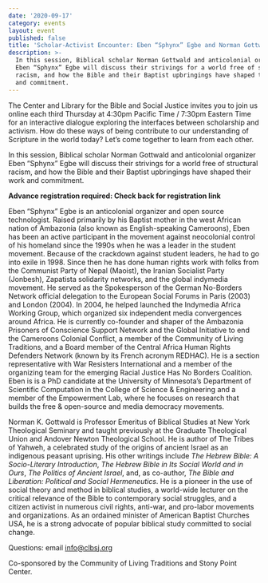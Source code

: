 ```yaml
---
date: '2020-09-17'
category: events
layout: event
published: false
title: 'Scholar-Activist Encounter: Eben “Sphynx” Egbe and Norman Gottwald'
description: >-
  In this session, Biblical scholar Norman Gottwald and anticolonial organizer
  Eben “Sphynx” Egbe will discuss their strivings for a world free of structural
  racism, and how the Bible and their Baptist upbringings have shaped their work
  and commitment.
---
```

The Center and Library for the Bible and Social Justice invites you to
join us online each third Thursday at 4:30pm Pacific Time / 7:30pm
Eastern Time for an interactive dialogue exploring the interfaces
between scholarship and activism. How do these ways of being contribute
to our understanding of Scripture in the world today? Let’s come
together to learn from each other.

In this session, Biblical scholar Norman Gottwald and anticolonial
organizer Eben “Sphynx” Egbe will discuss their strivings for a world
free of structural racism, and how the Bible and their Baptist
upbringings have shaped their work and commitment.

**Advance registration required: Check back for registration link**

Eben “Sphynx” Egbe is an anticolonial organizer and open source
technologist. Raised primarily by his Baptist mother in the west African
nation of Ambazonia (also known as English-speaking Cameroons), Eben has
been an active participant in the movement against neocolonial control
of his homeland since the 1990s when he was a leader in the student
movement. Because of the crackdown against student leaders, he had to go
into exile in 1998. Since then he has done human rights work with folks
from the Communist Party of Nepal (Maoist), the Iranian Socialist Party
(Jonbesh), Zapatista solidarity networks, and the global indymedia
movement. He served as the Spokesperson of the German No-Borders Network
official delegation to the European Social Forums in Paris (2003) and
London (2004). In 2004, he helped launched the Indymedia Africa Working
Group, which organized six independent media convergences around Africa.
He is currently co-founder and shaper of the Ambazonia Prisoners of
Conscience Support Network and the Global Initiative to end the
Cameroons Colonial Conflict, a member of the Community of Living
Traditions, and a Board member of the Central Africa Human Rights
Defenders Network (known by its French acronym REDHAC). He is a section
representative with War Resisters International and a member of the
organizing team for the emerging Racial Justice Has No Borders
Coalition. Eben is is a PhD candidate at the University of Minnesota’s
Department of Scientific Computation in the College of Science &
Engineering and a member of the Empowerment Lab, where he focuses on
research that builds the free & open-source and media democracy movements.

Norman K. Gottwald is Professor Emeritus of Biblical Studies at New York
Theological Seminary and taught previously at the Graduate Theological
Union and Andover Newton Theological School. He is author of The Tribes
of Yahweh, a celebrated study of the origins of ancient Israel as an
indigenous peasant uprising. His other writings include _The Hebrew
Bible: A Socio-Literary Introduction_, _The Hebrew Bible in Its Social
World and in Ours_, _The Politics of Ancient Israel_, and, as co-author,
_The Bible and Liberation: Political and Social Hermeneutics_. He is a
pioneer in the use of social theory and method in biblical studies, a
world-wide lecturer on the critical relevance of the Bible to
contemporary social struggles, and a citizen activist in numerous civil
rights, anti-war, and pro-labor movements and organizations. As an
ordained minister of American Baptist Churches USA, he is a strong
advocate of popular biblical study committed to social change.

Questions: email [info@clbsj.org](mailto:info@clbsj.org)

Co-sponsored by the Community of Living Traditions and Stony Point Center.